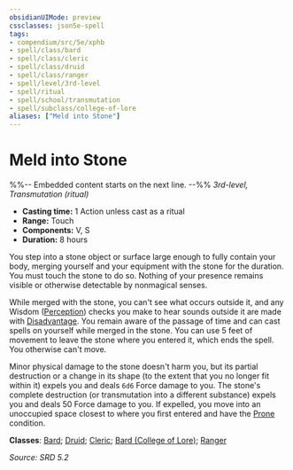 ```yaml
---
obsidianUIMode: preview
cssclasses: json5e-spell
tags:
- compendium/src/5e/xphb
- spell/class/bard
- spell/class/cleric
- spell/class/druid
- spell/class/ranger
- spell/level/3rd-level
- spell/ritual
- spell/school/transmutation
- spell/subclass/college-of-lore
aliases: ["Meld into Stone"]
---
```

# Meld into Stone
%%-- Embedded content starts on the next line. --%%
*3rd-level, Transmutation (ritual)*  

- **Casting time:** 1 Action unless cast as a ritual
- **Range:** Touch
- **Components:** V, S
- **Duration:** 8 hours

You step into a stone object or surface large enough to fully contain your body, merging yourself and your equipment with the stone for the duration. You must touch the stone to do so. Nothing of your presence remains visible or otherwise detectable by nonmagical senses.

While merged with the stone, you can't see what occurs outside it, and any Wisdom ([Perception](skills.md#Perception)) checks you make to hear sounds outside it are made with [Disadvantage](disadvantage-xphb.md). You remain aware of the passage of time and can cast spells on yourself while merged in the stone. You can use 5 feet of movement to leave the stone where you entered it, which ends the spell. You otherwise can't move.

Minor physical damage to the stone doesn't harm you, but its partial destruction or a change in its shape (to the extent that you no longer fit within it) expels you and deals `6d6` Force damage to you. The stone's complete destruction (or transmutation into a different substance) expels you and deals 50 Force damage to you. If expelled, you move into an unoccupied space closest to where you first entered and have the [Prone](conditions.md#Prone) condition.

**Classes**: [Bard](list-spells-classes-bard.md); [Druid](list-spells-classes-druid.md); [Cleric](list-spells-classes-cleric.md); [Bard (College of Lore)](list-spells-classes-bard-xphb-college-of-lore-xphb.md "subclass=XPHB;class=XPHB"); [Ranger](list-spells-classes-ranger.md)

*Source: SRD 5.2*